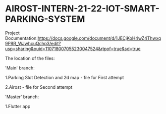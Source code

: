 # AIROST-INTERN-21-22-IOT-SMART-PARKING-SYSTEM
Project Documentation:https://docs.google.com/document/d/1JECjKoH4wZ4Thwxq9P8R_WJwhcuQchp3/edit?usp=sharing&ouid=110718007055230047524&rtpof=true&sd=true

The location of the files:

'Main' branch:

1.Parking Slot Detection and 2d map - file for First attempt

2.Airost - file for Second attempt

'Master' branch:

1.Flutter app
